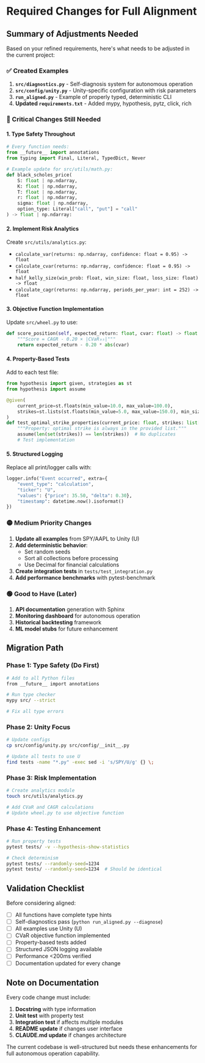 # Required Changes for Full Alignment

## Summary of Adjustments Needed

Based on your refined requirements, here's what needs to be adjusted in the current project:

### ✅ Created Examples
1. **`src/diagnostics.py`** - Self-diagnosis system for autonomous operation
2. **`src/config/unity.py`** - Unity-specific configuration with risk parameters
3. **`run_aligned.py`** - Example of properly typed, deterministic CLI
4. **Updated `requirements.txt`** - Added mypy, hypothesis, pytz, click, rich

### 🔴 Critical Changes Still Needed

#### 1. **Type Safety Throughout** 
```python
# Every function needs:
from __future__ import annotations
from typing import Final, Literal, TypedDict, Never

# Example update for src/utils/math.py:
def black_scholes_price(
    S: float | np.ndarray,
    K: float | np.ndarray,
    T: float | np.ndarray,
    r: float | np.ndarray,
    sigma: float | np.ndarray,
    option_type: Literal["call", "put"] = "call"
) -> float | np.ndarray:
```

#### 2. **Implement Risk Analytics**
Create `src/utils/analytics.py`:
- `calculate_var(returns: np.ndarray, confidence: float = 0.95) -> float`
- `calculate_cvar(returns: np.ndarray, confidence: float = 0.95) -> float`
- `half_kelly_size(win_prob: float, win_size: float, loss_size: float) -> float`
- `calculate_cagr(returns: np.ndarray, periods_per_year: int = 252) -> float`

#### 3. **Objective Function Implementation**
Update `src/wheel.py` to use:
```python
def score_position(self, expected_return: float, cvar: float) -> float:
    """Score = CAGR - 0.20 × |CVaR₉₅|"""
    return expected_return - 0.20 * abs(cvar)
```

#### 4. **Property-Based Tests**
Add to each test file:
```python
from hypothesis import given, strategies as st
from hypothesis import assume

@given(
    current_price=st.floats(min_value=10.0, max_value=100.0),
    strikes=st.lists(st.floats(min_value=5.0, max_value=150.0), min_size=3, max_size=20)
)
def test_optimal_strike_properties(current_price: float, strikes: list[float]) -> None:
    """Property: optimal strike is always in the provided list."""
    assume(len(set(strikes)) == len(strikes))  # No duplicates
    # Test implementation
```

#### 5. **Structured Logging**
Replace all print/logger calls with:
```python
logger.info("Event occurred", extra={
    "event_type": "calculation",
    "ticker": "U",
    "values": {"price": 35.50, "delta": 0.30},
    "timestamp": datetime.now().isoformat()
})
```

### 🟡 Medium Priority Changes

1. **Update all examples** from SPY/AAPL to Unity (U)
2. **Add deterministic behavior**:
   - Set random seeds
   - Sort all collections before processing
   - Use Decimal for financial calculations
3. **Create integration tests** in `tests/test_integration.py`
4. **Add performance benchmarks** with pytest-benchmark

### 🟢 Good to Have (Later)

1. **API documentation** generation with Sphinx
2. **Monitoring dashboard** for autonomous operation
3. **Historical backtesting** framework
4. **ML model stubs** for future enhancement

## Migration Path

### Phase 1: Type Safety (Do First)
```bash
# Add to all Python files
from __future__ import annotations

# Run type checker
mypy src/ --strict

# Fix all type errors
```

### Phase 2: Unity Focus
```bash
# Update configs
cp src/config/unity.py src/config/__init__.py

# Update all tests to use U
find tests -name "*.py" -exec sed -i 's/SPY/U/g' {} \;
```

### Phase 3: Risk Implementation
```bash
# Create analytics module
touch src/utils/analytics.py

# Add CVaR and CAGR calculations
# Update wheel.py to use objective function
```

### Phase 4: Testing Enhancement
```bash
# Run property tests
pytest tests/ -v --hypothesis-show-statistics

# Check determinism
pytest tests/ --randomly-seed=1234
pytest tests/ --randomly-seed=1234  # Should be identical
```

## Validation Checklist

Before considering aligned:
- [ ] All functions have complete type hints
- [ ] Self-diagnostics pass (`python run_aligned.py --diagnose`)
- [ ] All examples use Unity (U)
- [ ] CVaR objective function implemented
- [ ] Property-based tests added
- [ ] Structured JSON logging available
- [ ] Performance <200ms verified
- [ ] Documentation updated for every change

## Note on Documentation

Every code change must include:
1. **Docstring** with type information
2. **Unit test** with property test
3. **Integration test** if affects multiple modules
4. **README update** if changes user interface
5. **CLAUDE.md update** if changes architecture

The current codebase is well-structured but needs these enhancements for full autonomous operation capability.